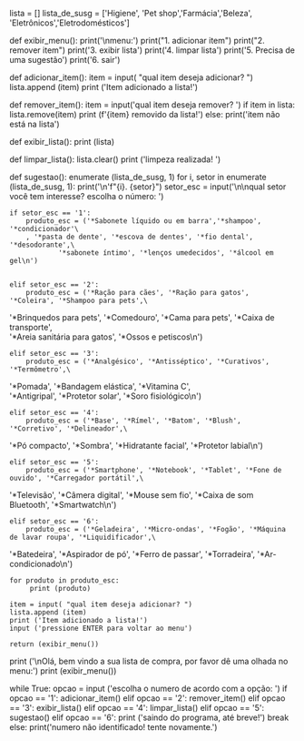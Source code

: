 lista = []
lista_de_susg = ['Higiene', 'Pet shop','Farmácia','Beleza', 'Eletrônicos','Eletrodomésticos']

def exibir_menu():
    print('\nmenu:')
    print("1. adicionar item")
    print("2. remover item")
    print('3. exibir lista')
    print('4. limpar lista')
    print('5. Precisa de uma sugestão')
    print('6. sair')


def adicionar_item():
    item = input( "qual item deseja adicionar? ")
    lista.append (item)
    print ('Item adicionado a lista!')
    


def remover_item():
    item = input('qual item deseja remover? ')
    if item in lista:
      lista.remove(item)
      print (f'{item} removido da lista!')
    else:
     print('item não está na lista')
     


def exibir_lista():
    print (lista)


def limpar_lista():
    lista.clear()
    print ('limpeza realizada! ')


def sugestao():
    enumerate (lista_de_susg, 1)
    for i, setor in enumerate (lista_de_susg, 1):
        print('\n'f"{i}. {setor}")
    setor_esc = input('\n\nqual setor você tem interesse? escolha o número:  ')

    
    if setor_esc == '1':
        produto_esc = ('*Sabonete líquido ou em barra','*shampoo', '*condicionador'\
        , '*pasta de dente', '*escova de dentes', '*fio dental', '*desodorante',\
                '*sabonete íntimo', '*lenços umedecidos', '*álcool em gel\n')

   
    elif setor_esc == '2':
        produto_esc = ('*Ração para cães', '*Ração para gatos', '*Coleira', '*Shampoo para pets',\
 '*Brinquedos para pets', '*Comedouro', '*Cama para pets', '*Caixa de transporte',\
 '*Areia sanitária para gatos', '*Ossos e petiscos\n')

    
    elif setor_esc == '3':
        produto_esc = ('*Analgésico', '*Antisséptico', '*Curativos', '*Termômetro',\
 '*Pomada', '*Bandagem elástica', '*Vitamina C',\
 '*Antigripal', '*Protetor solar', '*Soro fisiológico\n')


    elif setor_esc == '4':
        produto_esc = ('*Base', '*Rímel', '*Batom', '*Blush', '*Corretivo', '*Delineador',\
 '*Pó compacto', '*Sombra', '*Hidratante facial', '*Protetor labial\n')
    
    
    elif setor_esc == '5':
        produto_esc = ('*Smartphone', '*Notebook', '*Tablet', '*Fone de ouvido', '*Carregador portátil',\
 '*Televisão', '*Câmera digital', '*Mouse sem fio', '*Caixa de som Bluetooth', '*Smartwatch\n')
 

    elif setor_esc == '6':
        produto_esc = ('*Geladeira', '*Micro-ondas', '*Fogão', '*Máquina de lavar roupa', '*Liquidificador',\
 '*Batedeira', '*Aspirador de pó', '*Ferro de passar', '*Torradeira', '*Ar-condicionado\n')


    for produto in produto_esc:
         print (produto)
    
    item = input( "qual item deseja adicionar? ")
    lista.append (item)
    print ('Item adicionado a lista!')
    input ('pressione ENTER para voltar ao menu')

    return (exibir_menu())
  

print ('\nOlá, bem vindo a sua lista de compra, por favor dê uma olhada no menu:')
print (exibir_menu())

while True:
    opcao = input ('escolha o numero de acordo com a opção: ')
    if opcao == '1':
        adicionar_item()
    elif opcao == '2':
        remover_item()
    elif opcao == '3':
        exibir_lista()
    elif opcao == '4':
        limpar_lista()
    elif opcao == '5':
        sugestao()
    elif opcao == '6':
        print ('saindo do programa, até breve!')
        break
    else:
        print('numero não identificado! tente novamente.')
